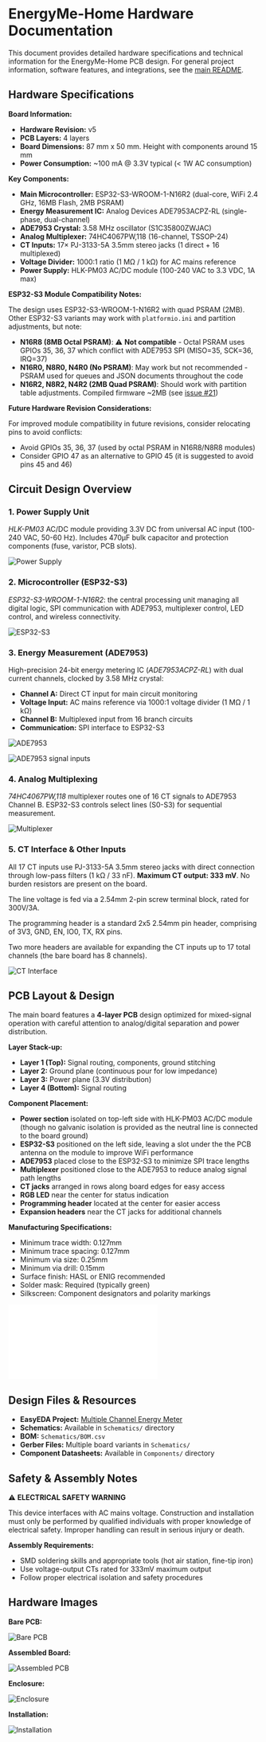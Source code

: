# EnergyMe-Home Hardware Documentation

This document provides detailed hardware specifications and technical information for the EnergyMe-Home PCB design. For general project information, software features, and integrations, see the [main README](../README.md).

## Hardware Specifications

**Board Information:**

- **Hardware Revision:** v5
- **PCB Layers:** 4 layers
- **Board Dimensions:** 87 mm x 50 mm. Height with components around 15 mm
- **Power Consumption:** ~100 mA @ 3.3V typical (< 1W AC consumption)

**Key Components:**

- **Main Microcontroller:** ESP32-S3-WROOM-1-N16R2 (dual-core, WiFi 2.4 GHz, 16MB Flash, 2MB PSRAM)
- **Energy Measurement IC:** Analog Devices ADE7953ACPZ-RL (single-phase, dual-channel)
- **ADE7953 Crystal:** 3.58 MHz oscillator (S1C35800ZWJAC)
- **Analog Multiplexer:** 74HC4067PW,118 (16-channel, TSSOP-24)
- **CT Inputs:** 17× PJ-3133-5A 3.5mm stereo jacks (1 direct + 16 multiplexed)
- **Voltage Divider:** 1000:1 ratio (1 MΩ / 1 kΩ) for AC mains reference
- **Power Supply:** HLK-PM03 AC/DC module (100-240 VAC to 3.3 VDC, 1A max)

**ESP32-S3 Module Compatibility Notes:**

The design uses ESP32-S3-WROOM-1-N16R2 with quad PSRAM (2MB). Other ESP32-S3 variants may work with `platformio.ini` and partition adjustments, but note:

- **N16R8 (8MB Octal PSRAM)**: ⚠️ **Not compatible** - Octal PSRAM uses GPIOs 35, 36, 37 which conflict with ADE7953 SPI (MISO=35, SCK=36, IRQ=37)
- **N16R0, N8R0, N4R0 (No PSRAM)**: May work but not recommended - PSRAM used for queues and JSON documents throughout the code
- **N16R2, N8R2, N4R2 (2MB Quad PSRAM)**: Should work with partition table adjustments. Compiled firmware ~2MB (see [issue #21](https://github.com/jibrilsharafi/EnergyMe-Home/issues/21))

**Future Hardware Revision Considerations:**

For improved module compatibility in future revisions, consider relocating pins to avoid conflicts:

- Avoid GPIOs 35, 36, 37 (used by octal PSRAM in N16R8/N8R8 modules)
- Consider GPIO 47 as an alternative to GPIO 45 (it is suggested to avoid pins 45 and 46)

## Circuit Design Overview

### 1. Power Supply Unit

*HLK-PM03* AC/DC module providing 3.3V DC from universal AC input (100-240 VAC, 50-60 Hz). Includes 470µF bulk capacitor and protection components (fuse, varistor, PCB slots).

![Power Supply](Schematics/Schematics_page_1.png)

### 2. Microcontroller (ESP32-S3)

*ESP32-S3-WROOM-1-N16R2*: the central processing unit managing all digital logic, SPI communication with ADE7953, multiplexer control, LED control, and wireless connectivity.

![ESP32-S3](Schematics/Schematics_page_2.png)

### 3. Energy Measurement (ADE7953)

High-precision 24-bit energy metering IC (*ADE7953ACPZ-RL*) with dual current channels, clocked by 3.58 MHz crystal:

- **Channel A:** Direct CT input for main circuit monitoring
- **Voltage Input:** AC mains reference via 1000:1 voltage divider (1 MΩ / 1 kΩ)
- **Channel B:** Multiplexed input from 16 branch circuits
- **Communication:** SPI interface to ESP32-S3

![ADE7953](Schematics/Schematics_page_3.png)

![ADE7953 signal inputs](Schematics/Schematics_page_4.png)

### 4. Analog Multiplexing

*74HC4067PW,118* multiplexer routes one of 16 CT signals to ADE7953 Channel B. ESP32-S3 controls select lines (S0-S3) for sequential measurement.

![Multiplexer](Schematics/Schematics_page_2.png)

### 5. CT Interface & Other Inputs

All 17 CT inputs use PJ-3133-5A 3.5mm stereo jacks with direct connection through low-pass filters (1 kΩ / 33 nF). **Maximum CT output: 333 mV**. No burden resistors are present on the board.

The line voltage is fed via a 2.54mm 2-pin screw terminal block, rated for 300V/3A.

The programming header is a standard 2x5 2.54mm pin header, comprising of 3V3, GND, EN, IO0, TX, RX pins.

Two more headers are available for expanding the CT inputs up to 17 total channels (the bare board has 8 channels).

![CT Interface](Schematics/Schematics_page_5.png)

## PCB Layout & Design

The main board features a **4-layer PCB** design optimized for mixed-signal operation with careful attention to analog/digital separation and power distribution.

**Layer Stack-up:**

- **Layer 1 (Top):** Signal routing, components, ground stitching
- **Layer 2:** Ground plane (continuous pour for low impedance)
- **Layer 3:** Power plane (3.3V distribution)
- **Layer 4 (Bottom):** Signal routing

**Component Placement:**

- **Power section** isolated on top-left side with HLK-PM03 AC/DC module (though no galvanic isolation is provided as the neutral line is connected to the board ground)
- **ESP32-S3** positioned on the left side, leaving a slot under the the PCB antenna on the module to improve WiFi performance
- **ADE7953** placed close to the ESP32-S3 to minimize SPI trace lengths
- **Multiplexer** positioned close to the ADE7953 to reduce analog signal path lengths
- **CT jacks** arranged in rows along board edges for easy access
- **RGB LED** near the center for status indication
- **Programming header** located at the center for easier access
- **Expansion headers** near the CT jacks for additional channels

**Manufacturing Specifications:**

- Minimum trace width: 0.127mm
- Minimum trace spacing: 0.127mm
- Minimum via size: 0.25mm
- Minimum via drill: 0.15mm
- Surface finish: HASL or ENIG recommended
- Solder mask: Required (typically green)
- Silkscreen: Component designators and polarity markings

![PCB Layout](Schematics/PCB%20-%20Main%20board.pdf)

## Design Files & Resources

- **EasyEDA Project:** [Multiple Channel Energy Meter](https://oshwlab.com/jabrillo/multiple-channel-energy-meter)
- **Schematics:** Available in `Schematics/` directory
- **BOM:** `Schematics/BOM.csv`
- **Gerber Files:** Multiple board variants in `Schematics/`
- **Component Datasheets:** Available in `Components/` directory

## Safety & Assembly Notes

⚠️ **ELECTRICAL SAFETY WARNING**

This device interfaces with AC mains voltage. Construction and installation must only be performed by qualified individuals with proper knowledge of electrical safety. Improper handling can result in serious injury or death.

**Assembly Requirements:**

- SMD soldering skills and appropriate tools (hot air station, fine-tip iron)
- Use voltage-output CTs rated for 333mV maximum output
- Follow proper electrical isolation and safety procedures

## Hardware Images

**Bare PCB:**

![Bare PCB](<../resources/Bare PCB.jpg>)

**Assembled Board:**

![Assembled PCB](<../resources/PCB top view.jpg>)

**Enclosure:**

![Enclosure](../resources/case.jpg)

**Installation:**

![Installation](../resources/installed_2.jpg)
